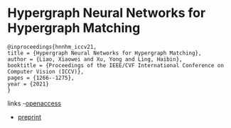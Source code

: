 # Hypergraph Neural Networks for Hypergraph Matching

```
@inproceedings{hnnhm_iccv21,
title = {Hypergraph Neural Networks for Hypergraph Matching},
author = {Liao, Xiaowei and Xu, Yong and Ling, Haibin},
booktitle = {Proceedings of the IEEE/CVF International Conference on Computer Vision (ICCV)},
pages = {1266--1275},
year = {2021}
}
```

links
-[openaccess](http://openaccess.thecvf.com//content/ICCV2021/html/Liao_Hypergraph_Neural_Networks_for_Hypergraph_Matching_ICCV_2021_paper.html)
- [preprint](https://www3.cs.stonybrook.edu/~hling/publication/HNN-HM-21.pdf)
